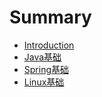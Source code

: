 # Summary

* [Introduction](README.md)
* [Java基础](/note/Java基础.md)
* [Spring基础](/note/Spring基础.md)
* [Linux基础](note/Linux基础.md)

